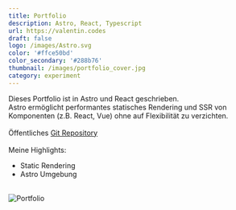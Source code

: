 ```yaml
---
title: Portfolio
description: Astro, React, Typescript 
url: https://valentin.codes
draft: false
logo: /images/Astro.svg
color: '#ffce50bd'
color_secondary: '#288b76'
thumbnail: /images/portfolio_cover.jpg
category: experiment
---
```

Dieses Portfolio ist in Astro und React geschrieben.\
Astro ermöglicht performantes statisches Rendering und SSR von Komponenten (z.B. React, Vue) ohne auf Flexibilität zu verzichten.\
\
Öffentliches [Git Repository](https://github.com/VChauvet/fluffycode-portfolio-2023) \
\
Meine Highlights:
- Static Rendering
- Astro Umgebung

\
![Portfolio](/images/portfolio_landing.jpg)